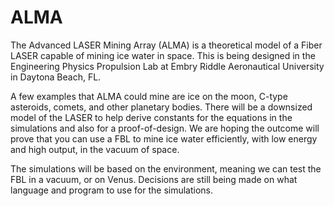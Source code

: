 # ALMA
The Advanced LASER Mining Array (ALMA) is a theoretical model of a Fiber LASER capable of mining ice water in space. This is being designed in the Engineering Physics Propulsion Lab at Embry Riddle Aeronautical University in Daytona Beach, FL. 

 A few examples that ALMA could mine are ice on the moon, C-type asteroids, comets, and other planetary bodies. There will be a downsized model of the LASER to help derive constants for the equations in the simulations and also for a proof-of-design. We are hoping the outcome will prove that you can use a FBL to mine ice water efficiently, with low energy and high output, in the vacuum of space. 
 
 The simulations will be based on the environment, meaning we can test the FBL in a vacuum, or on Venus. Decisions are still being made on what language and program to use for the simulations. 

